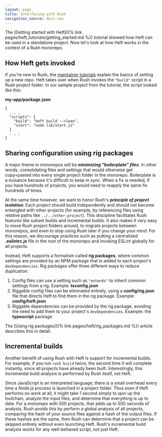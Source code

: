 ```yaml
---
layout: page
title: Interfacing with Rush
navigation_source: docs_nav
---
```


The [Getting started with Heft]({% link pages/heft_tutorials/getting_started.md %}) tutorial showed how Heft can be used in a standalone project.  Now let's look at how Heft works in the context of a  Rush monorepo.

## How Heft gets invoked

If you're new to Rush, the [maintainer tutorials](https://rushjs.io/pages/maintainer/setup_new_repo/) explain the basics of setting up a new repo.  Heft takes over when Rush invokes the `"build"` script in a Rush project folder.  In our sample project from the tutorial, the script looked like this:

**my-app/package.json**
```
{
  . . .
  "scripts": {
    "build": "heft build --clean",
    "start": "node lib/start.js"
  }
  . . .
}
```

## Sharing configuration using rig packages

A major theme in monorepos will be _**minimizing "boilerplate" files**_.  In other words, consolidating files and settings that would otherwise get copy+pasted into every single project folder in the monorepo.  Boilerplate is a nuisance because it's difficult to keep in sync.  When a fix is needed, if you have hundreds of projects, you would need to reapply the same fix hundreds of times.

At the same time however, we want to honor Rush's _**principle of project isolation**_:  Each project should build independently and should not become entangled with other projects (for example, by referencing files using relative paths like `../../other-project`).  This discipline facilitates Rush features like subset builds and incremental builds. It also makes it very easy to move Rush project folders around,  to migrate projects between monorepos, and even to stop using Rush later if you change your mind.  For this reason, we discourage practices such as putting a centralized **.eslintrc.js** file in the root of the monorepo and invoking ESLint globally for all projects.

Instead, Heft supports a formalism called **rig packages**, where common settings are provided by an NPM package that is added to each project's `devDependencies`.  Rig packages offer three different ways to reduce duplication:

1. Config files can use a setting such as `"extends"` to inherit common settings from a rig.  Example: **tsconfig.json**
2. Riggable config files can be eliminated entirely, using a **config/rig.json** file that directs Heft to find them in the rig package.  Example: **config/heft.json**
3. Riggable dependencies can be provided by the rig package, avoiding the need to add them to your project's `devDependencies`. Example: the **typescript** package

The [Using rig packages]({% link pages/heft/rig_packages.md %}) article describes this in detail.

## Incremental builds

Another benefit of using Rush with Heft is support for incremental builds.  For example, if you run `rush build` twice, the second time it will complete instantly, since all projects have already been built.  Interestingly, this incremental build analysis is performed by Rush itself, not Heft.

Since JavaScript is an interpreted language, there is a small overhead every time a Node.js process is launched in a project folder.  Thus even if Heft performs no work at all, it might take 1 second simply to spin up the toolchain, analyze the input files, and determine that everything is up to date.  For a monorepo with 500 projects, that adds up to 500 seconds of analysis.  Rush avoids this by perform a global analysis of all projects, comparing the hash of your source files against a hash of the output files.  If these hashes are the same, then Rush can determine that a project can be skipped entirely without even launching Heft.  Rush's incremental build analysis works for any well-behaved script, not just Heft.
